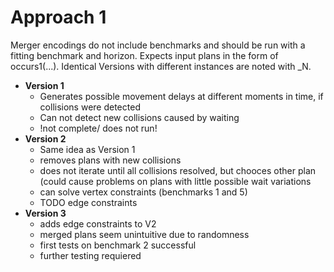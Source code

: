 # Approach 1

Merger encodings do not include benchmarks and should be run with a fitting benchmark and horizon. Expects input plans in the form of occurs1(...). Identical Versions with different instances are noted with \_N.

- **Version 1**
    + Generates possible movement delays at different moments in time, if collisions were detected
    + Can not detect new collisions caused by waiting
    + !not complete/ does not run!
- **Version 2**
    + Same idea as Version 1
    + removes plans with new collisions
    + does not iterate until all collisions resolved, but chooces other plan (could cause problems on plans with little possible wait variations
    + can solve vertex constraints (benchmarks 1 and 5)
    + TODO edge constraints
- **Version 3**
    + adds edge constraints to V2
    + merged plans seem unintuitive due to randomness
    + first tests on benchmark 2 successful
    + further testing requiered
    

